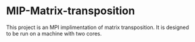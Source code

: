 # MIP-Matrix-transposition

This project is an MPI implimentation of matrix transposition. It is designed to be run on a machine with two cores.
